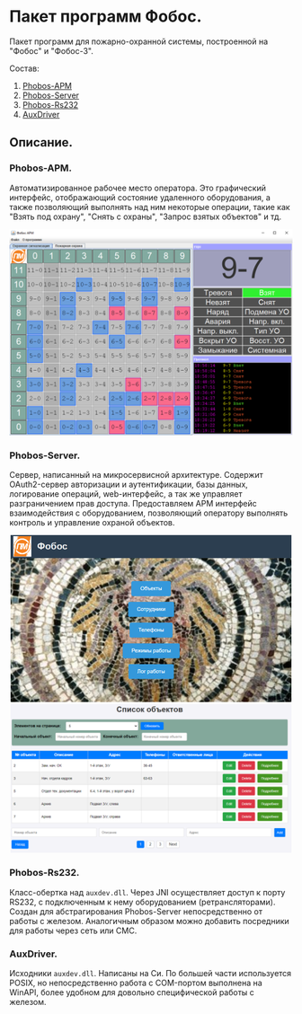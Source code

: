 # Пакет программ Фобос.

Пакет программ для пожарно-охранной системы, построенной на "Фобос" и "Фобос-3".

Состав:
1. [Phobos-APM](https://github.com/phobos-security-packet/Phobos-APM)
2. [Phobos-Server](https://github.com/phobos-security-packet/Phobos-Server)
3. [Phobos-Rs232](https://github.com/phobos-security-packet/Phobos-Rs232)
4. [AuxDriver](https://github.com/phobos-security-packet/AuxDriver)

## Описание.

### Phobos-APM.
Автоматизированное рабочее место оператора. Это графический интерфейс, отображающий состояние удаленного оборудования, а также позволяющий выполнять над ним некоторые операции, такие как "Взять под охрану", "Снять с охраны", "Запрос взятых объектов" и тд.

<img src="../pics/APM.png" width="600"/>

### Phobos-Server.
Сервер, написанный на микросервисной архитектуре. Содержит OAuth2-сервер авторизации и аутентификации, базы данных, логирование операций, web-интерфейс, а так же управляет разграничением прав доступа. Предоставляем АРМ интерфейс взаимодействия с оборудованием, позволяющий оператору выполнять контроль и управление охраной объектов.

<p align="center">
  <img src="../pics/main.png" width="500"/>
  <img src="../pics/objects.png" width="500"/>
</p>

### Phobos-Rs232.
Класс-обертка над `auxdev.dll`. Через JNI осуществляет доступ к порту RS232, с подключенным к нему оборудованием (ретрансляторами). 
Создан для абстрагирования Phobos-Server непосредственно от работы с железом. Аналогичным образом можно добавить посредники для работы через сеть или СМС.

### AuxDriver.
Исходники `auxdev.dll`. Написаны на Си. По большей части используется POSIX, но непосредственно работа с COM-портом выполнена на WinAPI, более удобном для довольно специфической работы с железом. 
